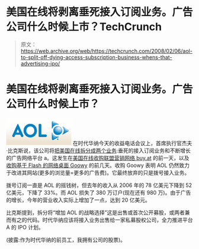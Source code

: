 # 美国在线将剥离垂死接入订阅业务。广告公司什么时候上市？TechCrunch

> 原文：<https://web.archive.org/web/https://techcrunch.com/2008/02/06/aol-to-split-off-dying-access-subscription-business-whens-that-advertising-ipo/>

# 美国在线将剥离垂死接入订阅业务。广告公司什么时候上市？

[![picture-250.png](img/38027120ed280e9969ef92e50942b9f4.png)](https://web.archive.org/web/20221006233617/https://beta.techcrunch.com/wp-content/uploads/2007/10/picture-250.png'%20title='picture-250.png) 在时代华纳今天的收益电话会议上，首席执行官杰夫·比克斯说，该公司将[把美国在线拆分成两个业务](https://web.archive.org/web/20221006233617/http://money.cnn.com/2008/02/06/news/companies/time_warner/?postversion=2008020611):垂死的接入订阅业务和不断增长的广告网络平台 a。这发生在[美国在线收购联盟营销网络 buy.at](https://web.archive.org/web/20221006233617/http://www.beta.techcrunch.com/2008/02/05/aol-acquires-affiliate-network-to-boost-ad-platform/) 的前一天，以及[收购基于 Flash 的网络桌面 Goowy](https://web.archive.org/web/20221006233617/http://www.beta.techcrunch.com/2008/02/03/exclusive-amid-yahoo-turmoil-aol-makes-an-acquisition/) 的前几天。收购 Goowy 表明 AOL 仍然致力于改进其网站(更多的浏览量=更多的广告费)。它最终放弃的只是拨号接入业务。

拨号订阅一直是 AOL 的摇钱树，但去年的收入从 2006 年的 78 亿美元下降到 52 亿美元，下降了 33%。而 AOL 损失了 380 万订户(现在还有 980 万)。由于广告的增长，今年的营业收入实际上增加了一点，达到 20 亿美元。

比克斯提到，拆分将“增加 AOL 的战略选择”这是出售或首次公开募股，或两者兼而有之的代码。时代华纳应该将接入业务出售给一家私募股权公司，全力推进平台 A 的 IPO 计划。

(披露:作为时代华纳的前员工，我拥有公司的股票)。